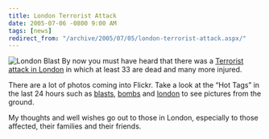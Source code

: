 ```yaml
---
title: London Terrorist Attack
date: 2005-07-06 -0800 9:00 AM
tags: [news]
redirect_from: "/archive/2005/07/05/london-terrorist-attack.aspx/"
---
```


![London Blast](https://haacked.com/images/LondonBlast.jpg) By now you
must have heard that there was a [Terrorist attack in
London](http://www.cnn.com/2005/WORLD/europe/07/07/london.tube/index.html)
in which at least 33 are dead and many more injured.

There are a lot of photos coming into Flickr. Take a look at the “Hot
Tags” in the last 24 hours such as
[blasts](http://www.flickr.com/photos/tags/blasts/),
[bombs](http://www.flickr.com/photos/tags/bombs/) and
[london](http://www.flickr.com/photos/tags/london/) to see pictures from
the ground.

My thoughts and well wishes go out to those in London, especially to
those affected, their families and their friends.

